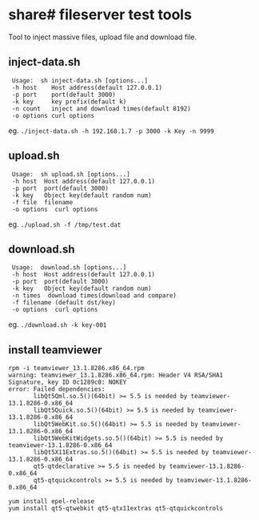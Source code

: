 # share# fileserver test tools
Tool to inject massive files, upload file and download file.

## inject-data.sh
```
 Usage:  sh inject-data.sh [options...]
 -h host    Host address(default 127.0.0.1)
 -p port    port(default 3000)
 -k key     key prefix(default k)
 -n count   inject and download times(default 8192)
 -o options curl options
 ```

 eg.
 `./inject-data.sh -h 192.168.1.7 -p 3000 -k Key -n 9999`

## upload.sh
```
 Usage:  sh upload.sh [options...]
 -h host  Host address(default 127.0.0.1)
 -p port  port(default 3000)
 -k key   Object key(default random num)
 -f file  filename
 -o options  curl options
 ```
eg.
`./upload.sh -f /tmp/test.dat`

## download.sh
```
 Usage:  download.sh [options...]
 -h host  Host address(default 127.0.0.1)
 -p port  port(default 3000)
 -k key   Object key(default random num)
 -n times  download times(download and compare)
 -f filename (default dst/key)
 -o options  curl options
```

 eg.
 `./download.sh -k key-001`
 
 ## install teamviewer
 ```
rpm -i teamviewer_13.1.8286.x86_64.rpm
warning: teamviewer_13.1.8286.x86_64.rpm: Header V4 RSA/SHA1 Signature, key ID 0c1289c0: NOKEY
error: Failed dependencies:
        libQt5Qml.so.5()(64bit) >= 5.5 is needed by teamviewer-13.1.8286-0.x86_64
        libQt5Quick.so.5()(64bit) >= 5.5 is needed by teamviewer-13.1.8286-0.x86_64
        libQt5WebKit.so.5()(64bit) >= 5.5 is needed by teamviewer-13.1.8286-0.x86_64
        libQt5WebKitWidgets.so.5()(64bit) >= 5.5 is needed by teamviewer-13.1.8286-0.x86_64
        libQt5X11Extras.so.5()(64bit) >= 5.5 is needed by teamviewer-13.1.8286-0.x86_64
        qt5-qtdeclarative >= 5.5 is needed by teamviewer-13.1.8286-0.x86_64
        qt5-qtquickcontrols >= 5.5 is needed by teamviewer-13.1.8286-0.x86_64
	
yum install epel-release
yum install qt5-qtwebkit qt5-qtx11extras qt5-qtquickcontrols
 ```


